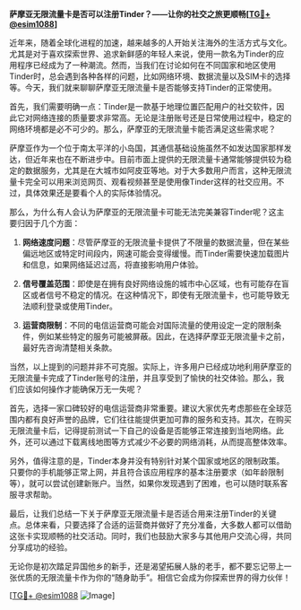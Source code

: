 **萨摩亚无限流量卡是否可以注册Tinder？——让你的社交之旅更顺畅[[TG💪+ @esim1088](https://t.me/s/esim1088)]**

近年来，随着全球化进程的加速，越来越多的人开始关注海外的生活方式与文化。尤其是对于喜欢探索世界、追求新鲜感的年轻人来说，使用一款名为Tinder的应用程序已经成为了一种潮流。然而，当我们在讨论如何在不同国家和地区使用Tinder时，总会遇到各种各样的问题，比如网络环境、数据流量以及SIM卡的选择等。今天，我们就来聊聊萨摩亚无限流量卡是否能够支持Tinder的正常使用。

首先，我们需要明确一点：Tinder是一款基于地理位置匹配用户的社交软件，因此它对网络连接的质量要求非常高。无论是注册账号还是日常使用过程中，稳定的网络环境都是必不可少的。那么，萨摩亚的无限流量卡能否满足这些需求呢？

萨摩亚作为一个位于南太平洋的小岛国，其通信基础设施虽然不如发达国家那样发达，但近年来也在不断进步中。目前市面上提供的无限流量卡通常能够提供较为稳定的数据服务，尤其是在大城市如阿皮亚等地。对于大多数用户而言，这种无限流量卡完全可以用来浏览网页、观看视频甚至是使用像Tinder这样的社交应用。不过，具体效果还是要看个人的实际体验情况。

那么，为什么有人会认为萨摩亚的无限流量卡可能无法完美兼容Tinder呢？这主要归因于几个方面：

1. **网络速度问题**：尽管萨摩亚的无限流量卡提供了不限量的数据流量，但在某些偏远地区或特定时间段内，网速可能会变得缓慢。而Tinder需要快速加载图片和信息，如果网络延迟过高，将直接影响用户体验。
   
2. **信号覆盖范围**：即使是在拥有良好网络设施的城市中心区域，也有可能存在盲区或者信号不稳定的情况。在这种情况下，即使有无限流量卡，也可能导致无法顺利登录或使用Tinder。

3. **运营商限制**：不同的电信运营商可能会对国际流量的使用设定一定的限制条件，例如某些特定的服务可能被屏蔽。因此，在选择萨摩亚无限流量卡之前，最好先咨询清楚相关条款。

当然，以上提到的问题并非不可克服。实际上，许多用户已经成功地利用萨摩亚的无限流量卡完成了Tinder账号的注册，并且享受到了愉快的社交体验。那么，我们应该如何操作才能确保万无一失呢？

首先，选择一家口碑较好的电信运营商非常重要。建议大家优先考虑那些在全球范围内都有良好声誉的品牌，它们往往能提供更加可靠的服务和支持。其次，在购买无限流量卡后，记得提前测试一下自己的设备是否能够正常连接到当地网络。此外，还可以通过下载离线地图等方式减少不必要的网络消耗，从而提高整体效率。

另外，值得注意的是，Tinder本身并没有特别针对某个国家或地区的限制政策。只要你的手机能够正常上网，并且符合该应用程序的基本注册要求（如年龄限制等），就可以尝试创建新账户。当然，如果你发现遇到了困难，也可以随时联系客服寻求帮助。

最后，让我们总结一下关于萨摩亚无限流量卡是否适合用来注册Tinder的关键点。总体来看，只要选择了合适的运营商并做好了充分准备，大多数人都可以借助这张卡实现顺畅的社交活动。同时，我们也鼓励大家多与其他用户交流心得，共同分享成功的经验。

无论你是初次踏足异国他乡的新手，还是渴望拓展人脉的老手，都不要忘记带上一张优质的无限流量卡作为你的“随身助手”。相信它会成为你探索世界的得力伙伴！

[[TG💪+ @esim1088](https://t.me/s/esim1088) ![Image](https://i.postimg.cc/4NQfJmqS/Snipaste-2025-05-13-00-14-12.png)]